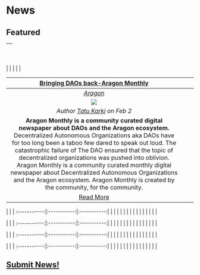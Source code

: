 # News

## **Featured**
[<h2></h2>]() |
:-----------|
 |
 |
 |
 |
 |

 [**Bringing DAOs back-Aragon Monthly**](https://blog.aragon.one/bringing-daos-back-aragon-monthly-92756cb65639) | | |
 :-----------:|:-----------:|:-----------:|
 [_Aragon_](aragon.md) | | |
 [<img src="https://cdn-images-1.medium.com/max/1000/1*gxOE5T3i1GRSFq4J-5A-9Q.png">](https://blog.aragon.one/bringing-daos-back-aragon-monthly-92756cb65639) | | |
 _Author [Tatu Karki](https://blog.aragon.one/@Smokyish) on Feb 2_| | |
 **Aragon Monthly is a community curated digital newspaper about DAOs and the Aragon ecosystem.** Decentralized Autonomous Organizations aka DAOs have for too long been a taboo few dared to speak out loud. The catastrophic failure of The DAO ensured that the topic of decentralized organizations was pushed into oblivion. Aragon Monthly is a community curated monthly digital newspaper about Decentralized Autonomous Organizations and the Aragon ecosystem. Aragon Monthly is created by the community, for the community. | | |
 [Read More](https://blog.aragon.one/bringing-daos-back-aragon-monthly-92756cb65639)| | |

 | | |
 :-----------:|:-----------:|:-----------:|
 | | |
 | | |
 | | |
 | | |
 | | |

 | | |
 :-----------:|:-----------:|:-----------:|
 | | |
 | | |
 | | |
 | | |
 | | |

 | | |
 :-----------:|:-----------:|:-----------:|
 | | |
 | | |
 | | |
 | | |
 | | |

 | | |
 :-----------:|:-----------:|:-----------:|
 | | |
 | | |
 | | |
 | | |
 | | |

## [Submit News!](../guides/guide_for_submitting_news.md)
